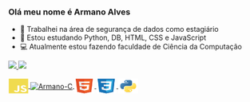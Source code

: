 ### Olá meu nome é Armano Alves 

- 🔭 Trabalhei na área de segurança de dados como estagiário
- 🌱 Estou estudando Python, DB, HTML, CSS e JavaScript
- 💻 Atualmente estou fazendo faculdade de Ciência da Computação
 &nbsp;
<div>
  <a href="https://https://github.com/haytls">
  <img height="145em" src="https://github-readme-stats.vercel.app/api?username=haytls&show_icons=true&theme=dark&include_all_commits=true&count_private=true"/>
  <img height="145em" src="https://github-readme-stats.vercel.app/api/top-langs/?username=haytls&layout=compact&langs_count=7&theme=dark"/>
</div>
  
  <div style="display: inline_block"><br>
  <img align="center" alt="Armano-Js" height="30" width="40" src="https://raw.githubusercontent.com/devicons/devicon/master/icons/javascript/javascript-plain.svg">
  
  <img align="center" alt="Armano-C" height="30" width="40" src="https://cdn.jsdelivr.net/gh/devicons/devicon/icons/c/c-original.svg">
  <img align="center" alt="Armano-HTML" height="30" width="40" src="https://raw.githubusercontent.com/devicons/devicon/master/icons/html5/html5-original.svg">
  <img align="center" alt="Armano-CSS" height="30" width="40" src="https://raw.githubusercontent.com/devicons/devicon/master/icons/css3/css3-original.svg">
  <img align="center" alt="Armano-Python" height="30" width="40" src="https://raw.githubusercontent.com/devicons/devicon/master/icons/python/python-original.svg">
  
</div>
 
